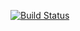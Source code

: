 [![Build Status](https://travis-ci.com/supercoolorg/super-cool-server.svg?branch=master)](https://travis-ci.com/supercoolorg/super-cool-server)
